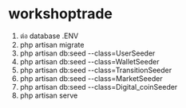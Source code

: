 # workshoptrade

1.  ต่อ database .ENV
2.  php artisan migrate
3.  php artisan db:seed --class=UserSeeder
4.  php artisan db:seed --class=WalletSeeder
5.  php artisan db:seed --class=TransitionSeeder
6.  php artisan db:seed --class=MarketSeeder
7.  php artisan db:seed --class=Digital_coinSeeder
8.  php artisan serve
